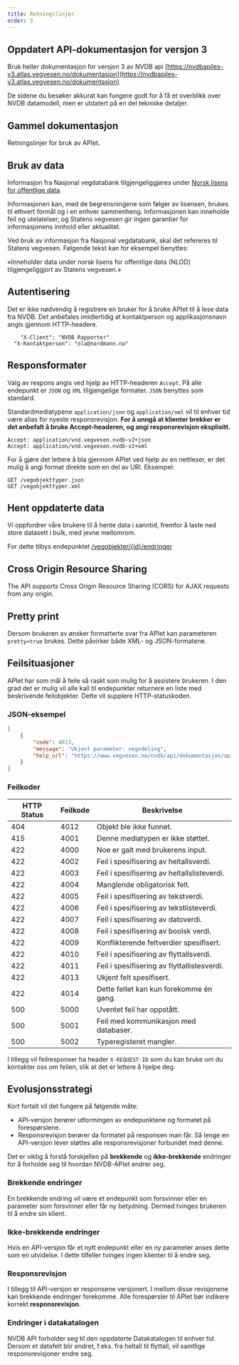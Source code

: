 ```yaml
---
title: Retningslinjer
order: 3
---
```


## Oppdatert API-dokumentasjon for versjon 3

Bruk heller dokumentasjon for versjon 3 av NVDB api [https://nvdbapiles-v3.atlas.vegvesen.no/dokumentasjon](https://nvdbapiles-v3.atlas.vegvesen.no/dokumentasjon)

De sidene du besøker akkurat kan fungere godt for å få et overblikk over NVDB datamodell, men er utdatert på en del tekniske detaljer.

## Gammel dokumentasjon


Retningslinjer for bruk av APIet.

## Bruk av data

Informasjon fra Nasjonal vegdatabank tilgjengeliggjøres under [Norsk lisens for offentlige data](http://data.norge.no/nlod/no/1.0).

Informasjonen kan, med de begrensningene som følger av lisensen, brukes til ethvert formål og i en enhver sammenheng. Informasjonen kan inneholde feil og utelatelser, og Statens vegvesen gir ingen garantier for informasjonens innhold eller aktualitet.

Ved bruk av informasjon fra Nasjonal vegdatabank, skal det refereres til Statens vegvesen. Følgende tekst kan for eksempel benyttes:

«Inneholder data under norsk lisens for offentlige data (NLOD) tilgjengeliggjort av Statens vegvesen.»

## Autentisering

Det er ikke nødvendig å registrere en bruker for å bruke APIet til å lese data fra NVDB. Det anbefales imidlertidig at kontaktperson og applikasjonsnavn angis gjennom HTTP-headere.


```
	"X-Client": "NVDB Rapporter"
  "X-Kontaktperson": "ola@nordmann.no"
```

## Responsformater

Valg av respons angis ved hjelp av HTTP-headeren `Accept`. På alle endepunkt er `JSON` og `XML` tilgjengelige formater. `JSON` benyttes som standard.

Standardmediatypene `application/json` og `application/xml` vil til enhver tid være <emph>alias</emph> for nyeste responsrevisjon. **For å unngå at klienter brekker er det anbefalt å bruke Accept-headeren, og angi responsrevisjon eksplisitt.**

```
Accept: application/vnd.vegvesen.nvdb-v2+json
Accept: application/vnd.vegvesen.nvdb-v2+xml
```

For å gjøre det lettere å bla gjennom APIet ved hjelp av en nettleser, er det mulig å angi format direkte som en del av URI. Eksempel:

```
GET /vegobjekttyper.json
GET /vegobjekttyper.xml
```

## Hent oppdaterte data

Vi oppfordrer våre brukere til å hente data i sanntid, fremfor å laste ned store datasett i bulk, med jevne mellomrom.

For dette tilbys endepunktet [/vegobjekter/{id}/endringer](endepunkt/vegobjekter#hent-endringer)

## Cross Origin Resource Sharing

The API supports Cross Origin Resource Sharing (CORS) for AJAX requests from any origin.

## Pretty print

Dersom brukeren av ønsker formatterte svar fra APIet kan parameteren `pretty=true` brukes. Dette påvirker både XML- og JSON-formatene.

## Feilsituasjoner

APIet har som mål å feile så raskt som mulig for å assistere brukeren. I den grad det er mulig vil alle kall til endepunkter returnere en liste med beskrivende feilobjekter. Dette vil supplere HTTP-statuskoden.

### JSON-eksempel

```json
[
    {
        "code": 4013,
        "message": "Ukjent parameter: vegvdeling",
        "help_url": "https://www.vegvesen.no/nvdb/api/dokumentasjon/api/page/3"
    }
]
```
### Feilkoder

<table>
    <thead>
    <tr>
        <th>HTTP Status</th>
        <th>Feilkode</th>
        <th>Beskrivelse</th>
    </tr>
    </thead>
    <tbody>
    <tr>
        <td>404</td>
        <td>4012</td>
        <td>Objekt ble ikke funnet.</td>
    </tr>
    <tr>
        <td>415</td>
        <td>4001</td>
        <td>Denne mediatypen er ikke støttet.</td>
    </tr>
    <tr>
        <td>422</td>
        <td>4000</td>
        <td>Noe er galt med brukerens input.</td>
    </tr>
    <tr>
        <td>422</td>
        <td>4002</td>
        <td>Feil i spesifisering av heltallsverdi.</td>
    </tr>
    <tr>
        <td>422</td>
        <td>4003</td>
        <td>Feil i spesifisering av heltallslisteverdi.</td>
    </tr>
    <tr>
        <td>422</td>
        <td>4004</td>
        <td>Manglende obligatorisk felt.</td>
    </tr>
    <tr>
        <td>422</td>
        <td>4005</td>
        <td>Feil i spesifisering av tekstverdi.</td>
    </tr>
    <tr>
        <td>422</td>
        <td>4006</td>
        <td>Feil i spesifisering av tekstlisteverdi.</td>
    </tr>
    <tr>
        <td>422</td>
        <td>4007</td>
        <td>Feil i spesifisering av datoverdi.</td>
    </tr>
    <tr>
        <td>422</td>
        <td>4008</td>
        <td>Feil i spesifisering av boolsk verdi.</td>
    </tr>
    <tr>
        <td>422</td>
        <td>4009</td>
        <td>Konflikterende feltverdier spesifisert.</td>
    </tr>
    <tr>
        <td>422</td>
        <td>4010</td>
        <td>Feil i spesifisering av flyttallsverdi.</td>
    </tr>
    <tr>
        <td>422</td>
        <td>4011</td>
        <td>Feil i spesifisering av flyttallistesverdi.</td>
    </tr>
    <tr>
        <td>422</td>
        <td>4013</td>
        <td>Ukjent felt spesifisert.</td>
    </tr>
    <tr>
        <td>422</td>
        <td>4014</td>
        <td>Dette feltet kan kun forekomme én gang.</td>
    </tr>
    <tr>
        <td>500</td>
        <td>5000</td>
        <td>Uventet feil har oppstått.</td>
    </tr>
    <tr>
        <td>500</td>
        <td>5001</td>
        <td>Feil med kommunikasjon med databaser.</td>
    </tr>
    <tr>
        <td>500</td>
        <td>5002</td>
        <td>Typeregisteret mangler.</td>
    </tr>
    </tbody>
</table>

I tillegg vil feilresponser ha header `X-REQUEST-ID` som du kan bruke om du kontakter oss om feilen, slik at det er lettere å hjelpe deg.

## Evolusjonsstrategi

Kort fortalt vil det fungere på følgende måte:

*   API-versjon berører utformingen av endepunktene og formatet på forespørslene.
*   Responsrevisjon berører da formatet på responsen man får. Så lenge en API-versjon lever støttes alle responsrevisjoner forbundet med denne.

Det er viktig å forstå forskjellen på **brekkende** og **ikke-brekkende** endringer for å forholde seg til hvordan NVDB-APIet endrer seg.

### Brekkende endringer

En brekkende endring vil være et endepunkt som forsvinner eller en parameter som forsvinner eller får ny betydning. Dermed tvinges brukeren til å endre sin klient.

### Ikke-brekkende endringer

Hvis en API-versjon får et nytt endepunkt eller en ny parameter anses dette som en utvidelse. I dette tilfeller tvinges ingen klienter til å endre seg.

### Responsrevisjon

I tillegg til API-versjon er responsene versjonert. I mellom disse revisjonene kan brekkende endringer forekomme. Alle forespørsler til APIet bør indikere korrekt **responsrevisjon**.

### Endringer i datakatalogen

NVDB API forholder seg til den oppdaterte Datakatalogen til enhver tid. Dersom et datafelt blir endret, f.eks. fra heltall til flyttall, vil samtlige responsrevisjoner endre seg.
